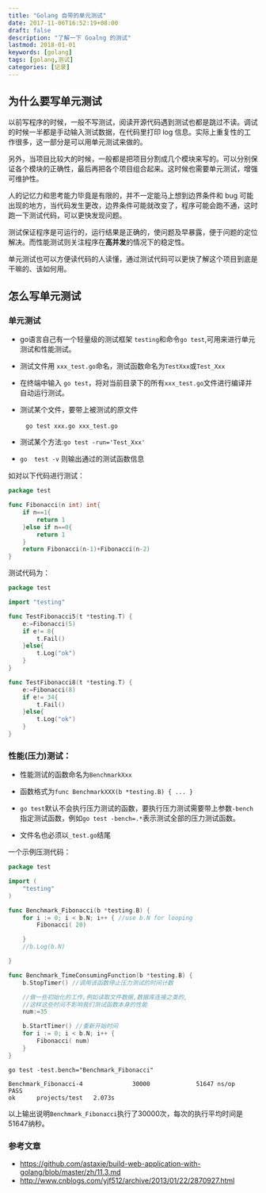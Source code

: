 ```yaml
---
title: "Golang 自带的单元测试"
date: 2017-11-06T16:52:19+08:00
draft: false
description: "了解一下 Goalng 的测试"
lastmod: 2018-01-01
keywords: [golang]
tags: [golang,测试]
categories: [记录]
---
```



## 为什么要写单元测试


以前写程序的时候，一般不写测试，阅读开源代码遇到测试也都是跳过不读。调试的时候一半都是手动输入测试数据，在代码里打印 log 信息。实际上重复性的工作很多，这一部分是可以用单元测试来做的。

另外，当项目比较大的时候，一般都是把项目分割成几个模块来写的。可以分别保证各个模块的正确性，最后再把各个项目组合起来。这时候也需要单元测试，增强可维护性。

人的记忆力和思考能力毕竟是有限的，并不一定能马上想到边界条件和 bug 可能出现的地方，当代码发生更改，边界条件可能就改变了，程序可能会跑不通，这时跑一下测试代码，可以更快发现问题。

测试保证程序是可运行的，运行结果是正确的，使问题及早暴露，便于问题的定位解决。而性能测试则关注程序在**高并发**的情况下的稳定性。

单元测试也可以方便读代码的人读懂，通过测试代码可以更快了解这个项目到底是干嘛的、该如何用。


## 怎么写单元测试

### 单元测试

* go语言自己有一个轻量级的测试框架 `testing`和命令`go test`,可用来进行单元测试和性能测试。

* 测试文件用 `xxx_test.go`命名，测试函数命名为`TestXxx`或`Test_Xxx`

* 在终端中输入 `go test`，将对当前目录下的所有`xxx_test.go`文件进行编译并自动运行测试。


* 测试某个文件，要带上被测试的原文件

&ensp;&emsp;&emsp;`go test xxx.go xxx_test.go
`


* 测试某个方法:`go test -run='Test_Xxx'`

* `go  test -v` 则输出通过的测试函数信息

如对以下代码进行测试：
```go
package test

func Fibonacci(n int) int{
	if n==1{
		return 1
	}else if n==0{
		return 1
	}
	return Fibonacci(n-1)+Fibonacci(n-2)
}

```


测试代码为：

```go
package test

import "testing"

func TestFibonacci5(t *testing.T) {
	e:=Fibonacci(5)
	if e!= 8{
		t.Fail()
	}else{
		t.Log("ok")
	}
}

func TestFibonacci8(t *testing.T) {
	e:=Fibonacci(8)
	if e!= 34{
		t.Fail()
	}else{
		t.Log("ok")
	}
}

```



### 性能(压力)测试：

* 性能测试的函数命名为`BenchmarkXxx`

* 函数格式为`func BenchmarkXXX(b *testing.B) { ... }`

* `go test`默认不会执行压力测试的函数，要执行压力测试需要带上参数`-bench`指定测试函数，例如`go test -bench=.*`表示测试全部的压力测试函数。

* 文件名也必须以`_test.go`结尾

一个示例压测代码：
```go
package test

import (
	"testing"
)

func Benchmark_Fibonacci(b *testing.B) {
	for i := 0; i < b.N; i++ { //use b.N for looping
		Fibonacci( 20)

	}
	//b.Log(b.N)

}

func Benchmark_TimeConsumingFunction(b *testing.B) {
	b.StopTimer() //调用该函数停止压力测试的时间计数

	//做一些初始化的工作,例如读取文件数据,数据库连接之类的,
	//这样这些时间不影响我们测试函数本身的性能
	num:=35

	b.StartTimer() //重新开始时间
	for i := 0; i < b.N; i++ {
		Fibonacci( num)
	}
}
```


```
go test -test.bench="Benchmark_Fibonacci"

Benchmark_Fibonacci-4              30000             51647 ns/op
PASS
ok      projects/test   2.073s
```

以上输出说明`Benchmark_Fibonacci`执行了30000次，每次的执行平均时间是51647纳秒。

### 参考文章
* https://github.com/astaxie/build-web-application-with-golang/blob/master/zh/11.3.md<br>
* http://www.cnblogs.com/yjf512/archive/2013/01/22/2870927.html<br>
